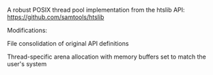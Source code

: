 A robust POSIX thread pool implementation from the htslib API: https://github.com/samtools/htslib



Modifications:

File consolidation of original API definitions

Thread-specific arena allocation with memory buffers set to match the user's system
